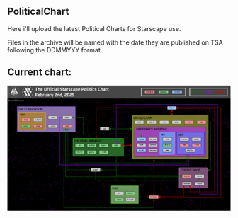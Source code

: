 ## PoliticalChart
Here i'll upload the latest Political Charts for Starscape use.

Files in the archive will be named with the date they are published on TSA following the DDMMYYY format.

## Current chart:
![alt text](https://github.com/miiiiiilaaaan/PoliticalChart/blob/main/chart.png)
